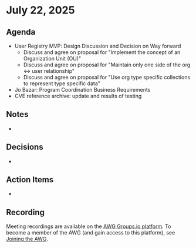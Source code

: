 # July 22, 2025

## Agenda

* User Registry MVP: Design Discussion and Decision on Way forward
  * Discuss and agree on proposal for "Implement the concept of an Organization Unit (OU)"
  * Discuss and agree on proposal for "Maintain only one side of the org <-> user relationship"
  * Discuss and agree on proposal for "Use org type specific collections to represent type specific data"
* Jo Bazar: Program Coordination Business Requirements
* CVE reference archive: update and results of testing

## Notes

*

## Decisions

*

## Action Items

*

## Recording

Meeting recordings are available on the [AWG Groups.io platform](https://cve-cwe-programs.groups.io/g/AWG/files/MeetingRecordings).
To become a member of the AWG (and gain access to this platform), see [Joining the AWG](https://github.com/CVEProject/automation-working-group?tab=readme-ov-file#joining-the-awg).
